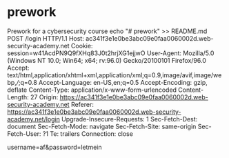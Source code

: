 # prework
Prework for a cybersecurity course
echo "# prework" >> README.md
POST /login HTTP/1.1
Host: ac341f3e1e0be3abc09e0faa0060002d.web-security-academy.net
Cookie: session=w41AcdPN9Q9fXHq83J0t2hrjXG1ejjwO
User-Agent: Mozilla/5.0 (Windows NT 10.0; Win64; x64; rv:96.0) Gecko/20100101 Firefox/96.0
Accept: text/html,application/xhtml+xml,application/xml;q=0.9,image/avif,image/webp,*/*;q=0.8
Accept-Language: en-US,en;q=0.5
Accept-Encoding: gzip, deflate
Content-Type: application/x-www-form-urlencoded
Content-Length: 27
Origin: https://ac341f3e1e0be3abc09e0faa0060002d.web-security-academy.net
Referer: https://ac341f3e1e0be3abc09e0faa0060002d.web-security-academy.net/login
Upgrade-Insecure-Requests: 1
Sec-Fetch-Dest: document
Sec-Fetch-Mode: navigate
Sec-Fetch-Site: same-origin
Sec-Fetch-User: ?1
Te: trailers
Connection: close

username=af&password=letmein
